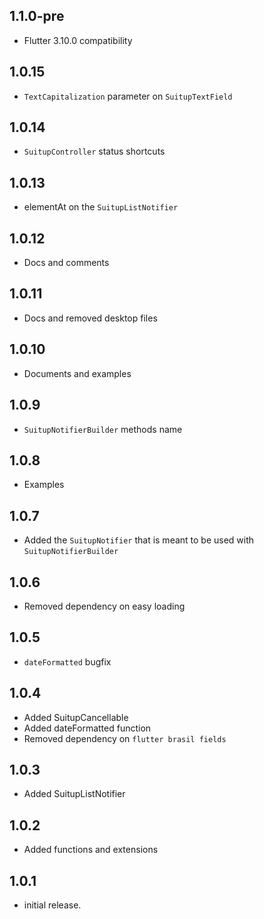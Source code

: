 ## 1.1.0-pre
* Flutter 3.10.0 compatibility

## 1.0.15

* `TextCapitalization` parameter on `SuitupTextField`

## 1.0.14

* `SuitupController` status shortcuts

## 1.0.13

* elementAt on the `SuitupListNotifier`

## 1.0.12

* Docs and comments

## 1.0.11
* Docs and removed desktop files

## 1.0.10
* Documents and examples

## 1.0.9
* `SuitupNotifierBuilder` methods name

## 1.0.8
* Examples

## 1.0.7

* Added the `SuitupNotifier` that is meant to be used with `SuitupNotifierBuilder`

## 1.0.6

* Removed dependency on easy loading

## 1.0.5

* `dateFormatted` bugfix

## 1.0.4

* Added SuitupCancellable
* Added dateFormatted function
* Removed dependency on `flutter brasil fields`

## 1.0.3

* Added SuitupListNotifier

## 1.0.2

* Added functions and extensions

## 1.0.1

* initial release.
